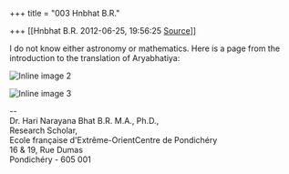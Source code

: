 +++
title = "003 Hnbhat B.R."

+++
[[Hnbhat B.R.	2012-06-25, 19:56:25 [Source](https://groups.google.com/g/samskrita/c/I29sYaXz42s)]]



I do not know either astronomy or mathematics. Here is a page from the introduction to the translation of Aryabhatiya:  
  
![Inline image 2](https://groups.google.com/group/samskrita/attach/6cde165216d4d61f/image.png?part=0.2)  
  
  
![Inline image 3](https://groups.google.com/group/samskrita/attach/6cde165216d4d61f/image.png?part=0.1)  
  
--  
Dr. Hari Narayana Bhat B.R. M.A., Ph.D.,  
Research Scholar,  
Ecole française d'Extrême-OrientCentre de Pondichéry  
16 & 19, Rue Dumas  
Pondichéry - 605 001  
  

